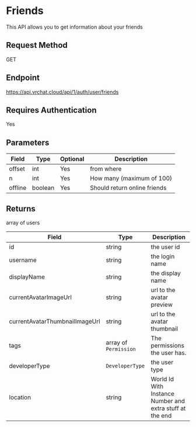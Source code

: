 # Friends

This API allows you to get information about your friends

## Request Method 
GET

## Endpoint
https://api.vrchat.cloud/api/1/auth/user/friends

## Requires Authentication
Yes

## Parameters

Field | Type | Optional | Description
------|------|----------|------------
offset | int | Yes | from where
n | int | Yes | How many (maximum of 100)
offline | boolean | Yes | Should return online friends

## Returns 
array of users

Field | Type | Description
------|------|------------
id | string | the user id
username | string | the login name
displayName | string | the display name
currentAvatarImageUrl | string | url to the avatar preview
currentAvatarThumbnailImageUrl | string | url to the avatar thumbnail
tags | array of `Permission` | The permissions the user has. 
developerType | `DeveloperType` | the user type
location | string | World Id With Instance Number and extra stuff at the end
